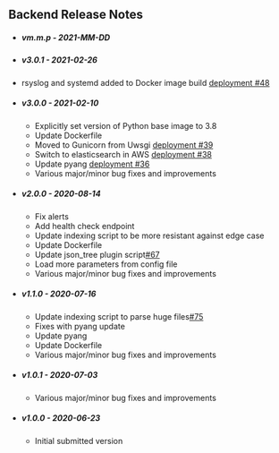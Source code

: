 ## Backend Release Notes

* ##### vm.m.p - 2021-MM-DD

* ##### v3.0.1 - 2021-02-26

 * rsyslog and systemd added to Docker image build [deployment #48](https://github.com/YangCatalog/deployment/issues/48)

* ##### v3.0.0 - 2021-02-10

  * Explicitly set version of Python base image to 3.8
  * Update Dockerfile
  * Moved to Gunicorn from Uwsgi [deployment #39](https://github.com/YangCatalog/deployment/issues/39)
  * Switch to elasticsearch in AWS [deployment #38](https://github.com/YangCatalog/deployment/issues/38)
  * Update pyang [deployment #36]( https://github.com/YangCatalog/deployment/issues/36)
  * Various major/minor bug fixes and improvements
  
* ##### v2.0.0 - 2020-08-14

  * Fix alerts
  * Add health check endpoint
  * Update indexing script to be more resistant against edge case
  * Update Dockerfile
  * Update json_tree plugin script[#67](https://github.com/YangCatalog/search/issues/67)
  * Load more parameters from config file
  * Various major/minor bug fixes and improvements
  
* ##### v1.1.0 - 2020-07-16

  * Update indexing script to parse huge files[#75](https://github.com/YangCatalog/search/issues/75)
  * Fixes with pyang update
  * Update pyang
  * Update Dockerfile
  * Various major/minor bug fixes and improvements
  
* ##### v1.0.1 - 2020-07-03
  
  * Various major/minor bug fixes and improvements
  
* ##### v1.0.0 - 2020-06-23

  * Initial submitted version
